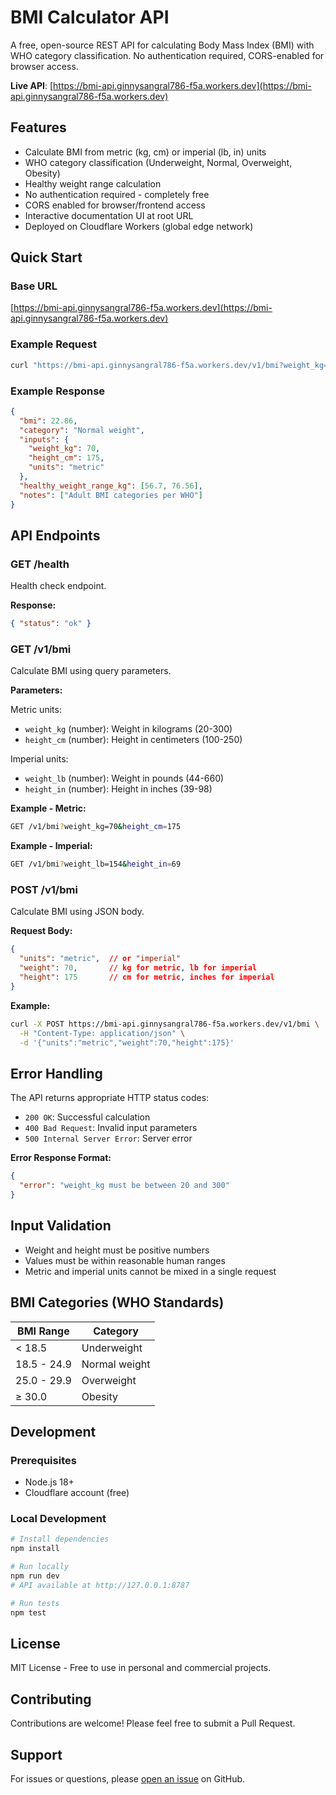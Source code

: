 # BMI Calculator API

A free, open-source REST API for calculating Body Mass Index (BMI) with WHO category classification. No authentication required, CORS-enabled for browser access.

**Live API**: [https://bmi-api.ginnysangral786-f5a.workers.dev](https://bmi-api.ginnysangral786-f5a.workers.dev)

## Features

- Calculate BMI from metric (kg, cm) or imperial (lb, in) units
- WHO category classification (Underweight, Normal, Overweight, Obesity)
- Healthy weight range calculation
- No authentication required - completely free
- CORS enabled for browser/frontend access
- Interactive documentation UI at root URL
- Deployed on Cloudflare Workers (global edge network)

## Quick Start

### Base URL
[https://bmi-api.ginnysangral786-f5a.workers.dev](https://bmi-api.ginnysangral786-f5a.workers.dev)

### Example Request
```bash
curl "https://bmi-api.ginnysangral786-f5a.workers.dev/v1/bmi?weight_kg=70&height_cm=175"
```

### Example Response
```json
{
  "bmi": 22.86,
  "category": "Normal weight",
  "inputs": {
    "weight_kg": 70,
    "height_cm": 175,
    "units": "metric"
  },
  "healthy_weight_range_kg": [56.7, 76.56],
  "notes": ["Adult BMI categories per WHO"]
}
```

## API Endpoints

### GET /health

Health check endpoint.

**Response:**
```json
{ "status": "ok" }
```

### GET /v1/bmi

Calculate BMI using query parameters.

**Parameters:**

Metric units:
- `weight_kg` (number): Weight in kilograms (20-300)
- `height_cm` (number): Height in centimeters (100-250)

Imperial units:
- `weight_lb` (number): Weight in pounds (44-660)
- `height_in` (number): Height in inches (39-98)

**Example - Metric:**
```bash
GET /v1/bmi?weight_kg=70&height_cm=175
```

**Example - Imperial:**
```bash
GET /v1/bmi?weight_lb=154&height_in=69
```

### POST /v1/bmi

Calculate BMI using JSON body.

**Request Body:**
```json
{
  "units": "metric",  // or "imperial"
  "weight": 70,       // kg for metric, lb for imperial
  "height": 175       // cm for metric, inches for imperial
}
```

**Example:**
```bash
curl -X POST https://bmi-api.ginnysangral786-f5a.workers.dev/v1/bmi \
  -H "Content-Type: application/json" \
  -d '{"units":"metric","weight":70,"height":175}'
```

## Error Handling

The API returns appropriate HTTP status codes:

- `200 OK`: Successful calculation
- `400 Bad Request`: Invalid input parameters
- `500 Internal Server Error`: Server error

**Error Response Format:**
```json
{
  "error": "weight_kg must be between 20 and 300"
}
```

## Input Validation

- Weight and height must be positive numbers
- Values must be within reasonable human ranges
- Metric and imperial units cannot be mixed in a single request

## BMI Categories (WHO Standards)

| BMI Range | Category |
|-----------|----------|
| < 18.5 | Underweight |
| 18.5 - 24.9 | Normal weight |
| 25.0 - 29.9 | Overweight |
| ≥ 30.0 | Obesity |

## Development

### Prerequisites
- Node.js 18+
- Cloudflare account (free)

### Local Development
```bash
# Install dependencies
npm install

# Run locally
npm run dev
# API available at http://127.0.0.1:8787

# Run tests
npm test
```

## License

MIT License - Free to use in personal and commercial projects.

## Contributing

Contributions are welcome! Please feel free to submit a Pull Request.

## Support

For issues or questions, please [open an issue](https://github.com/ginnysingh789/public-bmi-api/issues) on GitHub.
